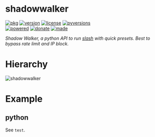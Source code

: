 # shadowwalker

<badges>[![pkg](https://img.shields.io/badge/pkg-shadowwalker-808080.svg)](http://code.foxe6.kozow.com/shadowwalker/)
[![version](https://img.shields.io/pypi/v/shadowwalker.svg)](https://pypi.org/project/shadowwalker/)
[![license](https://img.shields.io/pypi/l/shadowwalker.svg)](https://pypi.org/project/shadowwalker/)
[![pyversions](https://img.shields.io/pypi/pyversions/shadowwalker.svg)](https://pypi.org/project/shadowwalker/)  
[![powered](https://img.shields.io/badge/Say-Thanks-ddddff.svg)](https://saythanks.io/to/foxe6)
[![donate](https://img.shields.io/badge/Donate-Paypal-0070ba.svg)](https://paypal.me/foxe6)
[![made](https://img.shields.io/badge/Made%20with-PyCharm-red.svg)](https://www.jetbrains.com/pycharm/)
</badges>

<i>Shadow Walker, a python API to run [slash](https://github.com/Dreamacro/clash) with quick presets. Best to bypass rate limit and IP block.</i>

# Hierarchy

![shadowwalker](http://code.foxe6.kozow.com/shadowwalker/shadowwalker.svg)

# Example

## python
See `test`.
